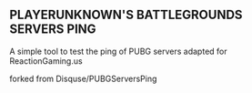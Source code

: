 **PLAYERUNKNOWN'S BATTLEGROUNDS SERVERS PING**
---
A simple tool to test the ping of PUBG servers adapted for ReactionGaming.us

forked from Disquse/PUBGServersPing